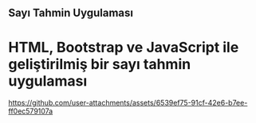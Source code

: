 ## Sayı Tahmin Uygulaması
# HTML, Bootstrap ve JavaScript ile geliştirilmiş bir sayı tahmin uygulaması

https://github.com/user-attachments/assets/6539ef75-91cf-42e6-b7ee-ff0ec579107a
